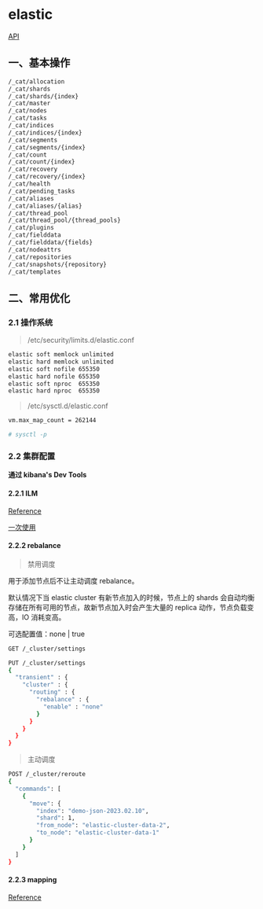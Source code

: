 # elastic

[API](https://www.elastic.co/guide/en/elasticsearch/reference/current/rest-apis.html)

## 一、基本操作



```bash
/_cat/allocation
/_cat/shards
/_cat/shards/{index}
/_cat/master
/_cat/nodes
/_cat/tasks
/_cat/indices
/_cat/indices/{index}
/_cat/segments
/_cat/segments/{index}
/_cat/count
/_cat/count/{index}
/_cat/recovery
/_cat/recovery/{index}
/_cat/health
/_cat/pending_tasks
/_cat/aliases
/_cat/aliases/{alias}
/_cat/thread_pool
/_cat/thread_pool/{thread_pools}
/_cat/plugins
/_cat/fielddata
/_cat/fielddata/{fields}
/_cat/nodeattrs
/_cat/repositories
/_cat/snapshots/{repository}
/_cat/templates
```



## 二、常用优化



### 2.1 操作系统

> /etc/security/limits.d/elastic.conf

```bash
elastic soft memlock unlimited
elastic hard memlock unlimited
elastic soft nofile 655350
elastic hard nofile 655350
elastic soft nproc  655350
elastic hard nproc  655350
```

> /etc/sysctl.d/elastic.conf

```bash
vm.max_map_count = 262144

# sysctl -p
```



### 2.2 集群配置

**通过 kibana's Dev Tools** 

#### 2.2.1 ILM

[Reference](https://www.elastic.co/guide/en/elasticsearch/reference/7.17/index-lifecycle-management.html)

[一次使用](../kubernetes/25-elastic.md#42-ilm)



#### 2.2.2  rebalance

> 禁用调度

用于添加节点后不让主动调度 rebalance。

默认情况下当 elastic cluster 有新节点加入的时候，节点上的 shards 会自动均衡存储在所有可用的节点，故新节点加入时会产生大量的 replica 动作，节点负载变高，IO 消耗变高。

可选配置值：none | true

```bash
GET /_cluster/settings

PUT /_cluster/settings
{
  "transient" : {
    "cluster" : {
      "routing" : {
        "rebalance" : {
          "enable" : "none"
        }
      }
    }
  }
}
```



> 主动调度

```bash
POST /_cluster/reroute
{
  "commands": [
    {
      "move": {
        "index": "demo-json-2023.02.10",
        "shard": 1,
        "from_node": "elastic-cluster-data-2",
        "to_node": "elastic-cluster-data-1"
      }
    }
  ]
}
```



#### 2.2.3 mapping 

[Reference](https://www.elastic.co/guide/en/elasticsearch/reference/7.17/dynamic-templates.html)
